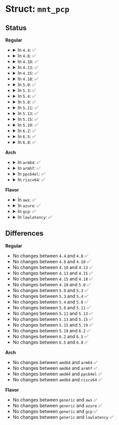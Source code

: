 # Struct: <code>mnt_pcp</code>

## Status
<b>Regular</b>
<ul>
<li>
<details>
<summary>In <code>4.4</code>: ✅</summary>

```c
struct mnt_pcp {
    int mnt_count;
    int mnt_writers;
};
```
</details>
</li>
<li>
<details>
<summary>In <code>4.8</code>: ✅</summary>

```c
struct mnt_pcp {
    int mnt_count;
    int mnt_writers;
};
```
</details>
</li>
<li>
<details>
<summary>In <code>4.10</code>: ✅</summary>

```c
struct mnt_pcp {
    int mnt_count;
    int mnt_writers;
};
```
</details>
</li>
<li>
<details>
<summary>In <code>4.13</code>: ✅</summary>

```c
struct mnt_pcp {
    int mnt_count;
    int mnt_writers;
};
```
</details>
</li>
<li>
<details>
<summary>In <code>4.15</code>: ✅</summary>

```c
struct mnt_pcp {
    int mnt_count;
    int mnt_writers;
};
```
</details>
</li>
<li>
<details>
<summary>In <code>4.18</code>: ✅</summary>

```c
struct mnt_pcp {
    int mnt_count;
    int mnt_writers;
};
```
</details>
</li>
<li>
<details>
<summary>In <code>5.0</code>: ✅</summary>

```c
struct mnt_pcp {
    int mnt_count;
    int mnt_writers;
};
```
</details>
</li>
<li>
<details>
<summary>In <code>5.3</code>: ✅</summary>

```c
struct mnt_pcp {
    int mnt_count;
    int mnt_writers;
};
```
</details>
</li>
<li>
<details>
<summary>In <code>5.4</code>: ✅</summary>

```c
struct mnt_pcp {
    int mnt_count;
    int mnt_writers;
};
```
</details>
</li>
<li>
<details>
<summary>In <code>5.8</code>: ✅</summary>

```c
struct mnt_pcp {
    int mnt_count;
    int mnt_writers;
};
```
</details>
</li>
<li>
<details>
<summary>In <code>5.11</code>: ✅</summary>

```c
struct mnt_pcp {
    int mnt_count;
    int mnt_writers;
};
```
</details>
</li>
<li>
<details>
<summary>In <code>5.13</code>: ✅</summary>

```c
struct mnt_pcp {
    int mnt_count;
    int mnt_writers;
};
```
</details>
</li>
<li>
<details>
<summary>In <code>5.15</code>: ✅</summary>

```c
struct mnt_pcp {
    int mnt_count;
    int mnt_writers;
};
```
</details>
</li>
<li>
<details>
<summary>In <code>5.19</code>: ✅</summary>

```c
struct mnt_pcp {
    int mnt_count;
    int mnt_writers;
};
```
</details>
</li>
<li>
<details>
<summary>In <code>6.2</code>: ✅</summary>

```c
struct mnt_pcp {
    int mnt_count;
    int mnt_writers;
};
```
</details>
</li>
<li>
<details>
<summary>In <code>6.5</code>: ✅</summary>

```c
struct mnt_pcp {
    int mnt_count;
    int mnt_writers;
};
```
</details>
</li>
<li>
<details>
<summary>In <code>6.8</code>: ✅</summary>

```c
struct mnt_pcp {
    int mnt_count;
    int mnt_writers;
};
```
</details>
</li>
</ul>
<b>Arch</b>
<ul>
<li>
<details>
<summary>In <code>arm64</code>: ✅</summary>

```c
struct mnt_pcp {
    int mnt_count;
    int mnt_writers;
};
```
</details>
</li>
<li>
<details>
<summary>In <code>armhf</code>: ✅</summary>

```c
struct mnt_pcp {
    int mnt_count;
    int mnt_writers;
};
```
</details>
</li>
<li>
<details>
<summary>In <code>ppc64el</code>: ✅</summary>

```c
struct mnt_pcp {
    int mnt_count;
    int mnt_writers;
};
```
</details>
</li>
<li>
<details>
<summary>In <code>riscv64</code>: ✅</summary>

```c
struct mnt_pcp {
    int mnt_count;
    int mnt_writers;
};
```
</details>
</li>
</ul>
<b>Flavor</b>
<ul>
<li>
<details>
<summary>In <code>aws</code>: ✅</summary>

```c
struct mnt_pcp {
    int mnt_count;
    int mnt_writers;
};
```
</details>
</li>
<li>
<details>
<summary>In <code>azure</code>: ✅</summary>

```c
struct mnt_pcp {
    int mnt_count;
    int mnt_writers;
};
```
</details>
</li>
<li>
<details>
<summary>In <code>gcp</code>: ✅</summary>

```c
struct mnt_pcp {
    int mnt_count;
    int mnt_writers;
};
```
</details>
</li>
<li>
<details>
<summary>In <code>lowlatency</code>: ✅</summary>

```c
struct mnt_pcp {
    int mnt_count;
    int mnt_writers;
};
```
</details>
</li>
</ul>

## Differences
<b>Regular</b>
<ul>
<li>
No changes between <code>4.4</code> and <code>4.8</code> ✅
</li>
<li>
No changes between <code>4.8</code> and <code>4.10</code> ✅
</li>
<li>
No changes between <code>4.10</code> and <code>4.13</code> ✅
</li>
<li>
No changes between <code>4.13</code> and <code>4.15</code> ✅
</li>
<li>
No changes between <code>4.15</code> and <code>4.18</code> ✅
</li>
<li>
No changes between <code>4.18</code> and <code>5.0</code> ✅
</li>
<li>
No changes between <code>5.0</code> and <code>5.3</code> ✅
</li>
<li>
No changes between <code>5.3</code> and <code>5.4</code> ✅
</li>
<li>
No changes between <code>5.4</code> and <code>5.8</code> ✅
</li>
<li>
No changes between <code>5.8</code> and <code>5.11</code> ✅
</li>
<li>
No changes between <code>5.11</code> and <code>5.13</code> ✅
</li>
<li>
No changes between <code>5.13</code> and <code>5.15</code> ✅
</li>
<li>
No changes between <code>5.15</code> and <code>5.19</code> ✅
</li>
<li>
No changes between <code>5.19</code> and <code>6.2</code> ✅
</li>
<li>
No changes between <code>6.2</code> and <code>6.5</code> ✅
</li>
<li>
No changes between <code>6.5</code> and <code>6.8</code> ✅
</li>
</ul>
<b>Arch</b>
<ul>
<li>
No changes between <code>amd64</code> and <code>arm64</code> ✅
</li>
<li>
No changes between <code>amd64</code> and <code>armhf</code> ✅
</li>
<li>
No changes between <code>amd64</code> and <code>ppc64el</code> ✅
</li>
<li>
No changes between <code>amd64</code> and <code>riscv64</code> ✅
</li>
</ul>
<b>Flavor</b>
<ul>
<li>
No changes between <code>generic</code> and <code>aws</code> ✅
</li>
<li>
No changes between <code>generic</code> and <code>azure</code> ✅
</li>
<li>
No changes between <code>generic</code> and <code>gcp</code> ✅
</li>
<li>
No changes between <code>generic</code> and <code>lowlatency</code> ✅
</li>
</ul>
